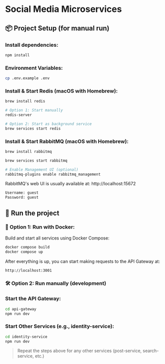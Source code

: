 # Social Media Microservices

## 📦 Project Setup (for manual run)

### Install dependencies:
```bash
npm install
```

### Environment Variables:
```bash
cp .env.example .env
```

### Install & Start Redis (macOS with Homebrew):
```bash
brew install redis

# Option 1: Start manually
redis-server

# Option 2: Start as background service
brew services start redis
```

### Install & Start RabbitMQ (macOS with Homebrew):
```bash
brew install rabbitmq

brew services start rabbitmq

# Enable Management UI (optional)
rabbitmq-plugins enable rabbitmq_management
```

RabbitMQ's web UI is usually available at: http://localhost:15672
```bash
Username: guest
Password: guest
```

## 🚀 Run the project

### 🐳 Option 1: Run with Docker:
Build and start all services using Docker Compose:
```bash
docker compose build
docker compose up
```

After everything is up, you can start making requests to the API Gateway at:
```bash
http://localhost:3001
```

### 🛠 Option 2: Run manually (development)

### Start the API Gateway:
```bash
cd api-gateway
npm run dev
```

### Start Other Services (e.g., identity-service):
```bash
cd identity-service
npm run dev
```
> Repeat the steps above for any other services (post-service, search-service, etc.)
